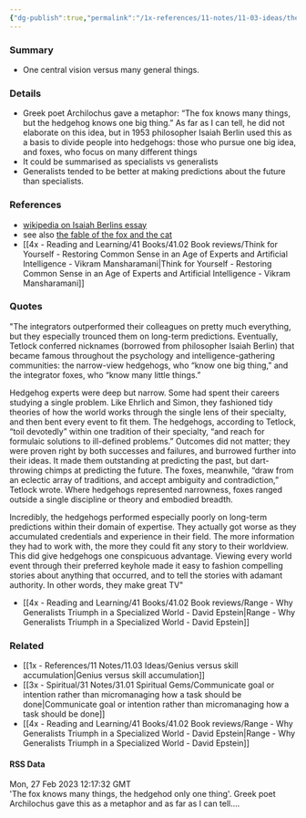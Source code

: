 ```yaml
---
{"dg-publish":true,"permalink":"/1x-references/11-notes/11-03-ideas/the-fox-knows-many-things-the-hedgehog-only-one-thing/","title":"The fox knows many things the hedgehog only one thing","created":"2023-04-05T20:12:27.000+03:00","updated":"2024-02-14T20:18:22.227+03:00"}
---
```



### Summary
- One central vision versus many general things.

### Details
- Greek poet Archilochus gave a metaphor: “The fox knows many things, but the hedgehog knows one big thing.” As far as I can tell, he did not elaborate on this idea, but in 1953 philosopher Isaiah Berlin used this as a basis to divide people into hedgehogs: those who pursue one big idea, and foxes, who focus on many different things
- It could be summarised as specialists vs generalists
- Generalists tended to be better at making predictions about the future than specialists.

### References
- [wikipedia on Isaiah Berlins essay](https://en.wikipedia.org/wiki/The_Hedgehog_and_the_Fox)
- see also [the fable of the fox and the cat](https://en.wikipedia.org/wiki/The_Fox_and_the_Cat_(fable))
- [[4x - Reading and Learning/41 Books/41.02 Book reviews/Think for Yourself - Restoring Common Sense in an Age of Experts and Artificial Intelligence - Vikram Mansharamani\|Think for Yourself - Restoring Common Sense in an Age of Experts and Artificial Intelligence - Vikram Mansharamani]]

### Quotes
"The integrators outperformed their colleagues on pretty much everything, but they especially trounced them on long-term predictions. Eventually, Tetlock conferred nicknames (borrowed from philosopher Isaiah Berlin) that became famous throughout the psychology and intelligence-gathering communities: the narrow-view hedgehogs, who “know one big thing,” and the integrator foxes, who “know many little things.”

Hedgehog experts were deep but narrow. Some had spent their careers studying a single problem. Like Ehrlich and Simon, they fashioned tidy theories of how the world works through the single lens of their specialty, and then bent every event to fit them. The hedgehogs, according to Tetlock, “toil devotedly” within one tradition of their specialty, “and reach for formulaic solutions to ill-defined problems.” Outcomes did not matter; they were proven right by both successes and failures, and burrowed further into their ideas. It made them outstanding at predicting the past, but dart-throwing chimps at predicting the future. The foxes, meanwhile, “draw from an eclectic array of traditions, and accept ambiguity and contradiction,” Tetlock wrote. Where hedgehogs represented narrowness, foxes ranged outside a single discipline or theory and embodied breadth.

Incredibly, the hedgehogs performed especially poorly on long-term predictions within their domain of expertise. They actually got worse as they accumulated credentials and experience in their field. The more information they had to work with, the more they could fit any story to their worldview. This did give hedgehogs one conspicuous advantage. Viewing every world event through their preferred keyhole made it easy to fashion compelling stories about anything that occurred, and to tell the stories with adamant authority. In other words, they make great TV"
- [[4x - Reading and Learning/41 Books/41.02 Book reviews/Range - Why Generalists Triumph in a Specialized World - David Epstein\|Range - Why Generalists Triumph in a Specialized World - David Epstein]]
### Related
- [[1x - References/11 Notes/11.03 Ideas/Genius versus skill accumulation\|Genius versus skill accumulation]]
- [[3x - Spiritual/31 Notes/31.01 Spiritual Gems/Communicate goal or intention rather than micromanaging how a task should be done\|Communicate goal or intention rather than micromanaging how a task should be done]]
- [[4x - Reading and Learning/41 Books/41.02 Book reviews/Range - Why Generalists Triumph in a Specialized World - David Epstein\|Range - Why Generalists Triumph in a Specialized World - David Epstein]]

#### RSS Data
<div class='date'>Mon, 27 Feb 2023 12:17:32 GMT</div>
<div class='description'>'The fox knows many things, the hedgehod only one thing'. Greek poet Archilochus gave this as a metaphor and as far as I can tell....</div>
